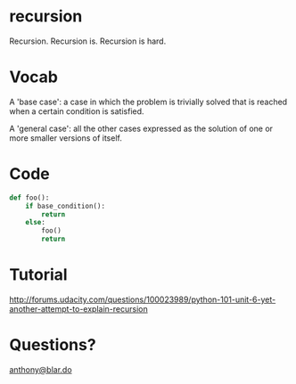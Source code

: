 recursion
=========

Recursion. Recursion is. Recursion is hard.

Vocab
========
A 'base case': a case in which the problem is trivially solved
that is reached when a certain condition is satisfied.

A 'general case': all the other cases expressed as the solution of
one or more smaller versions of itself.

Code
=========
```python
def foo():
    if base_condition():
        return
    else:
        foo()
        return
```

Tutorial
=========

http://forums.udacity.com/questions/100023989/python-101-unit-6-yet-another-attempt-to-explain-recursion


Questions?
=========
anthony@blar.do
